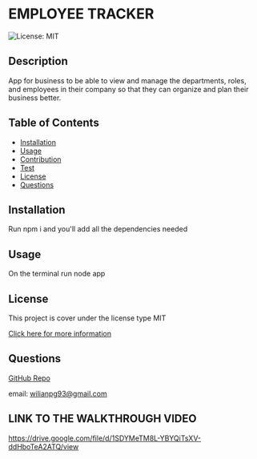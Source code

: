 
# EMPLOYEE TRACKER 

![License: MIT](https://img.shields.io/badge/License-MIT-yellow.svg)

## Description

App for business to be able to view and manage the departments, roles, and employees in their company so that they can organize and plan their business better.

## Table of Contents

- [Installation](#installation)
- [Usage](#usage)
- [Contribution](#contribution)
- [Test](#test)
- [License](#license)
- [Questions](#questions)
## Installation

Run npm i and you'll add all the dependencies needed

## Usage

On the terminal run node app

## License

This project is cover under the license type MIT
        
[Click here for more information](https://opensource.org/licenses/MIT)

## Questions

[GitHub Repo](https://github.com/WILLCUBA)

email: wilianpg93@gmail.com

## LINK TO THE WALKTHROUGH VIDEO

https://drive.google.com/file/d/1SDYMeTM8L-YBYQiTsXV-ddHboTeA2ATQ/view